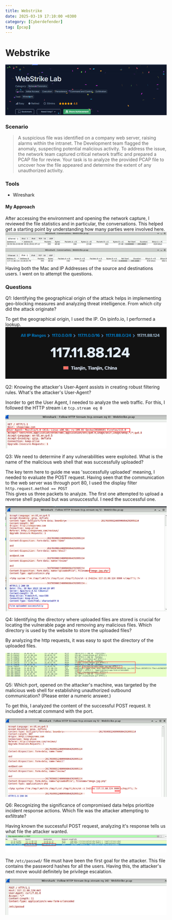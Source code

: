```yaml
---
title: Webstrike
date: 2025-03-19 17:10:00 +0300
category: [Cyberdefender]
tag: [pcap]
---
```


# Webstrike

![alt text](image-9.png)

### Scenario
> A suspicious file was identified on a company web server, raising alarms within the intranet. The Development team flagged the anomaly, suspecting potential malicious activity. To address the issue, the network team captured critical network traffic and prepared a PCAP file for review.
Your task is to analyze the provided PCAP file to uncover how the file appeared and determine the extent of any unauthorized activity.

### Tools
- Wireshark

#### My Approach

After accessing the environment and opening the network capture, I reviewed the file statistics and in particular, the conversations. This helped get a starting point by understanding how many parties were involved here.
![](image.png)  
![](image-1.png)  
Having both the Mac and IP Addresses of the source and destinations users. I went on to attempt the questions.  

### Questions
Q1: Identifying the geographical origin of the attack helps in implementing geo-blocking measures and analyzing threat intelligence. From which city did the attack originate?

To get the geographical origin, I used the IP. On ipinfo.io, I performed a lookup.  
![](image-2.png)

Q2: Knowing the attacker's User-Agent assists in creating robust filtering rules. What's the attacker's User-Agent?

Inorder to get the User Agent, I needed to analyze the web traffic. For this, I followed the HTTP stream i.e `tcp.stream eq 0`

![](image-3.png)

Q3: We need to determine if any vulnerabilities were exploited. What is the name of the malicious web shell that was successfully uploaded?

The key term here to guide me was 'successfully uploaded' meaning, I needed to evaluate the POST request. Having seen that the communication to the web server was through port 80, I used the display filter `http.request.method == POST`  
This gives us three packets to analyze. The first one attempted to upload a reverse shell payload but was unsuccessful. I need the successful one.

![](image-4.png)

Q4: Identifying the directory where uploaded files are stored is crucial for locating the vulnerable page and removing any malicious files. Which directory is used by the website to store the uploaded files?

By analyzing the http requests, it was easy to spot the directory of the uploaded files.

![](image-5.png)

Q5: Which port, opened on the attacker's machine, was targeted by the malicious web shell for establishing unauthorized outbound communication? (Please enter a numeric answer.)

To get this, I analyzed the content of the successful POST request. It included a netcat command with the port.

![](image-6.png)

Q6: Recognizing the significance of compromised data helps prioritize incident response actions. Which file was the attacker attempting to exfiltrate?

Having known the successful POST request, analyzing it's response tells us what file the attacker wanted.
![](image-7.png)

The `/etc/passwd/` file must have been the first goal for the attacker. This file contains the password hashes for all the users. Having this, the attacker's next move would definitely be privilege escalation.

![](image-8.png)